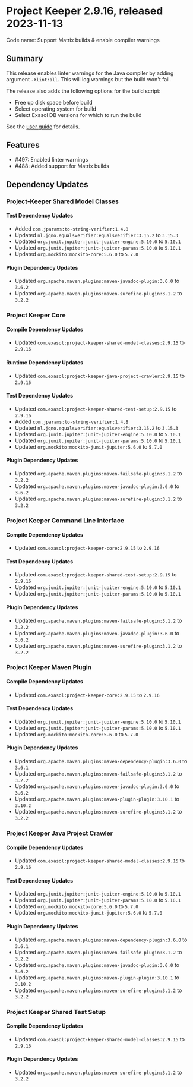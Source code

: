 # Project Keeper 2.9.16, released 2023-11-13

Code name: Support Matrix builds & enable compiler warnings

## Summary

This release enables linter warnings for the Java compiler by adding argument `-Xlint:all`. This will log warnings but the build won't fail.

The release also adds the following options for the build script:
* Free up disk space before build
* Select operating system for build
* Select Exasol DB versions for which to run the build

See the [user guide](../../README.md#ci-build-configuration) for details.

## Features

* #497: Enabled linter warnings
* #488: Added support for Matrix builds

## Dependency Updates

### Project-Keeper Shared Model Classes

#### Test Dependency Updates

* Added `com.jparams:to-string-verifier:1.4.8`
* Updated `nl.jqno.equalsverifier:equalsverifier:3.15.2` to `3.15.3`
* Updated `org.junit.jupiter:junit-jupiter-engine:5.10.0` to `5.10.1`
* Updated `org.junit.jupiter:junit-jupiter-params:5.10.0` to `5.10.1`
* Updated `org.mockito:mockito-core:5.6.0` to `5.7.0`

#### Plugin Dependency Updates

* Updated `org.apache.maven.plugins:maven-javadoc-plugin:3.6.0` to `3.6.2`
* Updated `org.apache.maven.plugins:maven-surefire-plugin:3.1.2` to `3.2.2`

### Project Keeper Core

#### Compile Dependency Updates

* Updated `com.exasol:project-keeper-shared-model-classes:2.9.15` to `2.9.16`

#### Runtime Dependency Updates

* Updated `com.exasol:project-keeper-java-project-crawler:2.9.15` to `2.9.16`

#### Test Dependency Updates

* Updated `com.exasol:project-keeper-shared-test-setup:2.9.15` to `2.9.16`
* Added `com.jparams:to-string-verifier:1.4.8`
* Updated `nl.jqno.equalsverifier:equalsverifier:3.15.2` to `3.15.3`
* Updated `org.junit.jupiter:junit-jupiter-engine:5.10.0` to `5.10.1`
* Updated `org.junit.jupiter:junit-jupiter-params:5.10.0` to `5.10.1`
* Updated `org.mockito:mockito-junit-jupiter:5.6.0` to `5.7.0`

#### Plugin Dependency Updates

* Updated `org.apache.maven.plugins:maven-failsafe-plugin:3.1.2` to `3.2.2`
* Updated `org.apache.maven.plugins:maven-javadoc-plugin:3.6.0` to `3.6.2`
* Updated `org.apache.maven.plugins:maven-surefire-plugin:3.1.2` to `3.2.2`

### Project Keeper Command Line Interface

#### Compile Dependency Updates

* Updated `com.exasol:project-keeper-core:2.9.15` to `2.9.16`

#### Test Dependency Updates

* Updated `com.exasol:project-keeper-shared-test-setup:2.9.15` to `2.9.16`
* Updated `org.junit.jupiter:junit-jupiter-engine:5.10.0` to `5.10.1`
* Updated `org.junit.jupiter:junit-jupiter-params:5.10.0` to `5.10.1`

#### Plugin Dependency Updates

* Updated `org.apache.maven.plugins:maven-failsafe-plugin:3.1.2` to `3.2.2`
* Updated `org.apache.maven.plugins:maven-javadoc-plugin:3.6.0` to `3.6.2`
* Updated `org.apache.maven.plugins:maven-surefire-plugin:3.1.2` to `3.2.2`

### Project Keeper Maven Plugin

#### Compile Dependency Updates

* Updated `com.exasol:project-keeper-core:2.9.15` to `2.9.16`

#### Test Dependency Updates

* Updated `org.junit.jupiter:junit-jupiter-engine:5.10.0` to `5.10.1`
* Updated `org.junit.jupiter:junit-jupiter-params:5.10.0` to `5.10.1`
* Updated `org.mockito:mockito-core:5.6.0` to `5.7.0`

#### Plugin Dependency Updates

* Updated `org.apache.maven.plugins:maven-dependency-plugin:3.6.0` to `3.6.1`
* Updated `org.apache.maven.plugins:maven-failsafe-plugin:3.1.2` to `3.2.2`
* Updated `org.apache.maven.plugins:maven-javadoc-plugin:3.6.0` to `3.6.2`
* Updated `org.apache.maven.plugins:maven-plugin-plugin:3.10.1` to `3.10.2`
* Updated `org.apache.maven.plugins:maven-surefire-plugin:3.1.2` to `3.2.2`

### Project Keeper Java Project Crawler

#### Compile Dependency Updates

* Updated `com.exasol:project-keeper-shared-model-classes:2.9.15` to `2.9.16`

#### Test Dependency Updates

* Updated `org.junit.jupiter:junit-jupiter-engine:5.10.0` to `5.10.1`
* Updated `org.junit.jupiter:junit-jupiter-params:5.10.0` to `5.10.1`
* Updated `org.mockito:mockito-core:5.6.0` to `5.7.0`
* Updated `org.mockito:mockito-junit-jupiter:5.6.0` to `5.7.0`

#### Plugin Dependency Updates

* Updated `org.apache.maven.plugins:maven-dependency-plugin:3.6.0` to `3.6.1`
* Updated `org.apache.maven.plugins:maven-failsafe-plugin:3.1.2` to `3.2.2`
* Updated `org.apache.maven.plugins:maven-javadoc-plugin:3.6.0` to `3.6.2`
* Updated `org.apache.maven.plugins:maven-plugin-plugin:3.10.1` to `3.10.2`
* Updated `org.apache.maven.plugins:maven-surefire-plugin:3.1.2` to `3.2.2`

### Project Keeper Shared Test Setup

#### Compile Dependency Updates

* Updated `com.exasol:project-keeper-shared-model-classes:2.9.15` to `2.9.16`

#### Plugin Dependency Updates

* Updated `org.apache.maven.plugins:maven-surefire-plugin:3.1.2` to `3.2.2`
